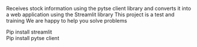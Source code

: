 
Receives stock information using the pytse client library and converts it into a web application using the Streamlit library
This project is a test and training
We are happy to help you solve problems

Pip install streamlit
<br>
Pip install pytse client
